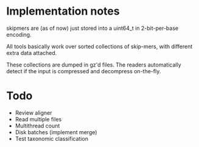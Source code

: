 # Implementation notes

skipmers are (as of now) just stored into a uint64_t in 2-bit-per-base encoding.

All tools basically work over sorted collections of skip-mers, with different extra data attached.

These collections are dumped in gz'd files. The readers automatically detect if the input is compressed and decompress
on-the-fly.

# Todo

* Review aligner
* Read multiple files
* Multithread count
* Disk batches (implement merge)
* Test taxonomic classification